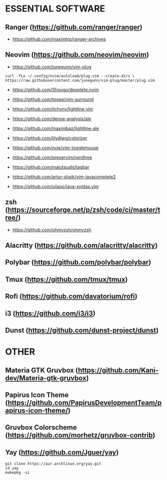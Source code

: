 # ESSENTIAL SOFTWARE
## Ranger (https://github.com/ranger/ranger)
- https://github.com/maximtrp/ranger-archives

## Neovim (https://github.com/neovim/neovim)
- https://github.com/junegunn/vim-plug
```
curl -fLo ~/.config/nvim/autoload/plug.vim --create-dirs \
https://raw.githubusercontent.com/junegunn/vim-plug/master/plug.vim
```
- https://github.com/Shougo/deoplete.nvim

- https://github.com/tpope/vim-surround

- https://github.com/itchyny/lightline.vim

- https://github.com/dense-analysis/ale

- https://github.com/maximbaz/lightline-ale

- https://github.com/lilydjwg/colorizer

- https://github.com/nvie/vim-togglemouse

- https://github.com/preservim/nerdtree

- https://github.com/majutsushi/tagbar

- https://github.com/artur-shaik/vim-javacomplete2

- https://github.com/uiiaoo/java-syntax.vim

## zsh (https://sourceforge.net/p/zsh/code/ci/master/tree/)
- https://github.com/ohmyzsh/ohmyzsh

## Alacritty (https://github.com/alacritty/alacritty)

## Polybar (https://github.com/polybar/polybar)

## Tmux (https://github.com/tmux/tmux)

## Rofi (https://github.com/davatorium/rofi)

## i3 (https://github.com/i3/i3)

## Dunst (https://github.com/dunst-project/dunst)

# OTHER

## Materia GTK Gruvbox (https://github.com/Kani-dev/Materia-gtk-gruvbox)

## Papirus Icon Theme (https://github.com/PapirusDevelopmentTeam/papirus-icon-theme/)

## Gruvbox Colorscheme (https://github.com/morhetz/gruvbox-contrib)

## Yay (https://github.com/Jguer/yay)
```
git clone https://aur.archlinux.org/yay.git
cd yay
makepkg -si
```
